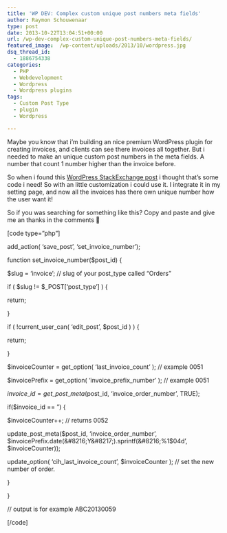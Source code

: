 ```yaml
---
title: 'WP DEV: Complex custom unique post numbers meta fields'
author: Raymon Schouwenaar
type: post
date: 2013-10-22T13:04:51+00:00
url: /wp-dev-complex-custom-unique-post-numbers-meta-fields/
featured_image:  /wp-content/uploads/2013/10/wordpress.jpg
dsq_thread_id:
  - 1886754338
categories:
  - PHP
  - Webdevelopment
  - Wordpress
  - Wordpress plugins
tags:
  - Custom Post Type
  - plugin
  - Wordpress

---
```

Maybe you know that i&#8217;m building an nice premium WordPress plugin for creating invoices, and clients can see there invoices all together. But i needed to make an unique custom post numbers in the meta fields. A number that count 1 number higher than the invoice before.

So when i found this <a href="http://wordpress.stackexchange.com/questions/107127/auto-populate-custom-field-with-complex-value-that-increase-by-one" target="_blank">WordPress StackExchange post</a> i thought that&#8217;s some code i need! So with an little customization i could use it. I integrate it in my setting page, and now all the invoices has there own unique number how the user want it!

So if you was searching for something like this? Copy and paste and give me an thanks in the comments 🙂

[code type=&#8221;php&#8221;]

add\_action( &#8216;save\_post&#8217;, &#8216;set\_invoice\_number&#8217;);

function set\_invoice\_number($post_id) {

$slug = &#8216;invoice&#8217;; // slug of your post_type called &#8220;Orders&#8221;

if ( $slug != $\_POST[&#8216;post\_type&#8217;] ) {

return;

}

if ( !current\_user\_can( &#8216;edit\_post&#8217;, $post\_id ) ) {

return;

}

$invoiceCounter = get\_option( &#8216;last\_invoice_count&#8217; ); // example 0051

$invoicePrefix = get\_option( &#8216;invoice\_prefix_number&#8217; ); // example 0051

$invoice\_id = get\_post\_meta($post\_id, &#8216;invoice\_order\_number&#8217;, TRUE);

if($invoice_id == &#8221;) {

$invoiceCounter++; // returns 0052

update\_post\_meta($post\_id, &#8216;invoice\_order_number&#8217;, $invoicePrefix.date(&#8216;Y&#8217;).sprintf(&#8216;%1$04d&#8217;, $invoiceCounter));

update\_option( &#8216;cih\_last\_invoice\_count&#8217;, $invoiceCounter ); // set the new number of order.

}

}

// output is for example ABC20130059

[/code]